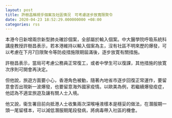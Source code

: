 ```yaml
---
layout: post
title: 許樹昌稱視乎個案及社區情況　可考慮逐步放寬限聚令
date: 2020-04-23 18:52:29.000000000 +08:00
categories: rss
---
```


本港今日新增兩宗新型肺炎確診個案，全部屬於輸入個案。中大醫學院呼吸系統科講座教授許樹昌表示，若本港維持以輸入個案為主，沒有社區不明來歷的爆發，可以考慮在下月7日限聚令等防疫措施限期屆滿後，逐步放寛有關措施。

許樹昌表示，當局可考慮公務員正常復工，或者中學生可以復課，其他措施的放寛次序則可開會再決定。

但他說，旅遊方面要小心，香港角色被動，隨著內地省市逐步回復正常運作，要留意會否出現新一波爆發，也要留意海外國家疫情。以歐美為例，若繼續爆發疫症，他認為不適宜旅遊及讓有關人士入境。

他又說，衞生署目前向抵港人士收集兩次深喉唾液樣本是穩妥的做法，在潛服期一頭一尾留樣本，可以減低潛服期尾段發病，將病毒帶入社區的機會。
